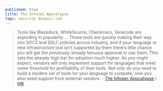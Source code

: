 ```yaml
---
published: true
title: The Infosec Apocalypse
tags: security despair.com
---
```

> Tools like Blackduck, WhiteSource, Checkmarx, Veracode are exploding in popularity ... These tools are quickly making their way into SOC2 and SDLC policies across industry, and if your language or new infrastructure tool isn’t supported by them there’s little chance you will get the previously already tenuous approval to use them. This sets the already high bar for adoption much higher. As you might expect, vendors will only implement support for languages that meet some threshold for profitability of their tools. Not only do you need to build a modern set of tools for your language to compete, now you also need support from external vendors. - [The Infosec Apocalypse](https://blog.rickasaurus.com/2020/08/31/The-Infosec-Apocalypse.html) / [HN](https://news.ycombinator.com/item?id=24501803)
